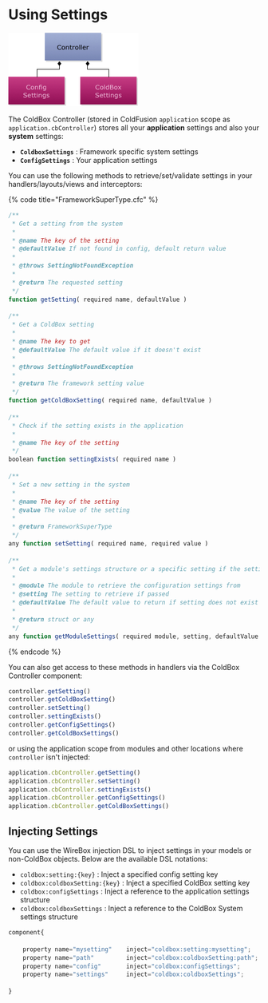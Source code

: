 # Using Settings

![](../../.gitbook/assets/controllerwithsettingstructures.jpg)

The ColdBox Controller \(stored in ColdFusion `application` scope as `application.cbController`\) stores all your **application** settings and also your **system** settings:

* **`ColdboxSettings`** : Framework specific system settings
* **`ConfigSettings`** : Your application settings

You can use the following methods to retrieve/set/validate settings in your handlers/layouts/views and interceptors:

{% code title="FrameworkSuperType.cfc" %}
```javascript
/**
 * Get a setting from the system
 *
 * @name The key of the setting
 * @defaultValue If not found in config, default return value
 *
 * @throws SettingNotFoundException
 *
 * @return The requested setting
 */
function getSetting( required name, defaultValue )

/**
 * Get a ColdBox setting
 *
 * @name The key to get
 * @defaultValue The default value if it doesn't exist
 *
 * @throws SettingNotFoundException
 *
 * @return The framework setting value
 */
function getColdBoxSetting( required name, defaultValue )

/**
 * Check if the setting exists in the application
 *
 * @name The key of the setting
 */
boolean function settingExists( required name )

/**
 * Set a new setting in the system
 *
 * @name The key of the setting
 * @value The value of the setting
 *
 * @return FrameworkSuperType
 */
any function setSetting( required name, required value )

/**
 * Get a module's settings structure or a specific setting if the setting key is passed
 *
 * @module The module to retrieve the configuration settings from
 * @setting The setting to retrieve if passed
 * @defaultValue The default value to return if setting does not exist
 *
 * @return struct or any
 */
any function getModuleSettings( required module, setting, defaultValue )
```
{% endcode %}

You can also get access to these methods in handlers via the ColdBox Controller component:

```javascript
controller.getSetting()
controller.getColdBoxSetting()
controller.setSetting()
controller.settingExists()
controller.getConfigSettings()
controller.getColdBoxSettings()
```

or using the application scope from modules and other locations where `controller` isn't injected:

```javascript
application.cbController.getSetting()
application.cbController.setSetting()
application.cbController.settingExists()
application.cbController.getConfigSettings()
application.cbController.getColdBoxSettings()
```

## Injecting Settings

You can use the WireBox injection DSL to inject settings in your models or non-ColdBox objects. Below are the available DSL notations:

* `coldbox:setting:{key}` : Inject a specified config setting key
* `coldbox:coldboxSetting:{key}` : Inject a specified ColdBox setting key
* `coldbox:configSettings` : Inject a reference to the application settings structure
* `coldbox:coldboxSettings` : Inject a reference to the ColdBox System settings structure

```javascript
component{

    property name="mysetting"    inject="coldbox:setting:mysetting";
    property name="path"         inject="coldbox:coldboxSetting:path";
    property name="config"       inject="coldbox:configSettings";
    property name="settings"     inject="coldbox:coldboxSettings";

}
```


